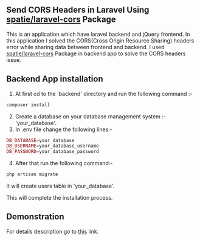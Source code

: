 ## Send CORS Headers in Laravel Using <a href="https://github.com/spatie/laravel-cors">spatie/laravel-cors</a> Package 

This is an application which have laravel backend and jQuery frontend. In this application I solved the CORS(Cross Origin Resource Sharing) headers error while sharing data between frontend and backend. I used <a href="https://github.com/spatie/laravel-cors">spatie/laravel-cors</a> Package in backend app to solve the CORS headers issue.

## Backend App installation

1. At first cd to the 'backend' directory and run the following command :- 
```php
composer install
``` 
2. Create a database on your database management system :- 'your_database'.
3. In .env file change the following lines:- 
```php
DB_DATABASE=your_database
DB_USERNAME=your_database_username
DB_PASSWORD=your_database_password
```
4. After that run the following command:-
```php
php artisan migrate
```
It will create users table in 'your_database'.

This will complete the installation process.

## Demonstration
For details description go to [this](https://monirahmedtanveen.github.io/tech.logs/2019/09/18/send-cors-headers-in-laravel-using-spatie-laravel-cors-package.html) link.